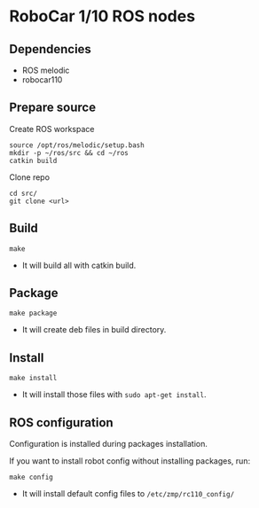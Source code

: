 # RoboCar 1/10 ROS nodes

## Dependencies

* ROS melodic
* robocar110

## Prepare source
Create ROS workspace
```
source /opt/ros/melodic/setup.bash
mkdir -p ~/ros/src && cd ~/ros
catkin build
```
Clone repo
```
cd src/
git clone <url> 
```

## Build

```
make
```
* It will build all with catkin build.

## Package

```
make package
```
* It will create deb files in build directory.

## Install

```
make install
```
* It will install those files with `sudo apt-get install`.

## ROS configuration

Configuration is installed during packages installation.

If you want to install robot config without installing packages, run:
```
make config
```
* It will install default config files to `/etc/zmp/rc110_config/`

